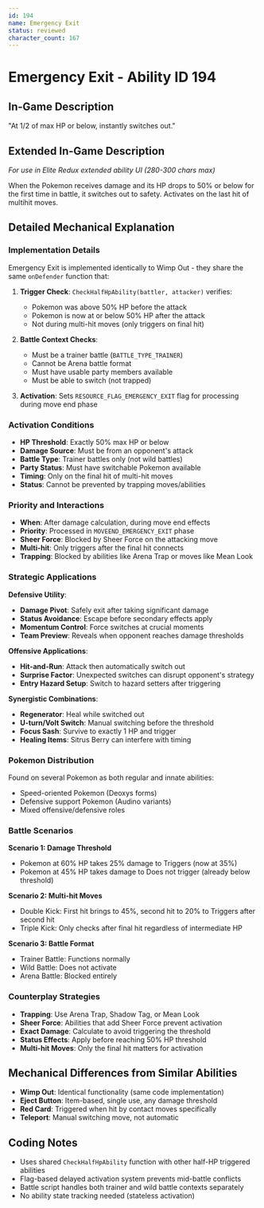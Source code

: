 ```yaml
---
id: 194
name: Emergency Exit
status: reviewed
character_count: 167
---
```


# Emergency Exit - Ability ID 194

## In-Game Description
"At 1/2 of max HP or below, instantly switches out."

## Extended In-Game Description
*For use in Elite Redux extended ability UI (280-300 chars max)*

When the Pokemon receives damage and its HP drops to 50% or below for the first time in battle, it switches out to safety. Activates on the last hit of multihit moves.

## Detailed Mechanical Explanation

### Implementation Details
Emergency Exit is implemented identically to Wimp Out - they share the same `onDefender` function that:

1. **Trigger Check**: `CheckHalfHpAbility(battler, attacker)` verifies:
   - Pokemon was above 50% HP before the attack
   - Pokemon is now at or below 50% HP after the attack
   - Not during multi-hit moves (only triggers on final hit)

2. **Battle Context Checks**:
   - Must be a trainer battle (`BATTLE_TYPE_TRAINER`)
   - Cannot be Arena battle format
   - Must have usable party members available
   - Must be able to switch (not trapped)

3. **Activation**: Sets `RESOURCE_FLAG_EMERGENCY_EXIT` flag for processing during move end phase

### Activation Conditions
- **HP Threshold**: Exactly 50% max HP or below
- **Damage Source**: Must be from an opponent's attack
- **Battle Type**: Trainer battles only (not wild battles)
- **Party Status**: Must have switchable Pokemon available
- **Timing**: Only on the final hit of multi-hit moves
- **Status**: Cannot be prevented by trapping moves/abilities

### Priority and Interactions
- **When**: After damage calculation, during move end effects
- **Priority**: Processed in `MOVEEND_EMERGENCY_EXIT` phase
- **Sheer Force**: Blocked by Sheer Force on the attacking move
- **Multi-hit**: Only triggers after the final hit connects
- **Trapping**: Blocked by abilities like Arena Trap or moves like Mean Look

### Strategic Applications

**Defensive Utility**:
- **Damage Pivot**: Safely exit after taking significant damage
- **Status Avoidance**: Escape before secondary effects apply
- **Momentum Control**: Force switches at crucial moments
- **Team Preview**: Reveals when opponent reaches damage thresholds

**Offensive Applications**:
- **Hit-and-Run**: Attack then automatically switch out
- **Surprise Factor**: Unexpected switches can disrupt opponent's strategy
- **Entry Hazard Setup**: Switch to hazard setters after triggering

**Synergistic Combinations**:
- **Regenerator**: Heal while switched out
- **U-turn/Volt Switch**: Manual switching before the threshold
- **Focus Sash**: Survive to exactly 1 HP and trigger
- **Healing Items**: Sitrus Berry can interfere with timing

### Pokemon Distribution
Found on several Pokemon as both regular and innate abilities:
- Speed-oriented Pokemon (Deoxys forms)
- Defensive support Pokemon (Audino variants)
- Mixed offensive/defensive roles

### Battle Scenarios

**Scenario 1: Damage Threshold**
- Pokemon at 60% HP takes 25% damage to Triggers (now at 35%)
- Pokemon at 45% HP takes damage to Does not trigger (already below threshold)

**Scenario 2: Multi-hit Moves**
- Double Kick: First hit brings to 45%, second hit to 20% to Triggers after second hit
- Triple Kick: Only checks after final hit regardless of intermediate HP

**Scenario 3: Battle Format**
- Trainer Battle: Functions normally
- Wild Battle: Does not activate
- Arena Battle: Blocked entirely

### Counterplay Strategies
- **Trapping**: Use Arena Trap, Shadow Tag, or Mean Look
- **Sheer Force**: Abilities that add Sheer Force prevent activation
- **Exact Damage**: Calculate to avoid triggering the threshold
- **Status Effects**: Apply before reaching 50% HP threshold
- **Multi-hit Moves**: Only the final hit matters for activation

## Mechanical Differences from Similar Abilities
- **Wimp Out**: Identical functionality (same code implementation)
- **Eject Button**: Item-based, single use, any damage threshold
- **Red Card**: Triggered when hit by contact moves specifically
- **Teleport**: Manual switching move, not automatic

## Coding Notes
- Uses shared `CheckHalfHpAbility` function with other half-HP triggered abilities
- Flag-based delayed activation system prevents mid-battle conflicts
- Battle script handles both trainer and wild battle contexts separately
- No ability state tracking needed (stateless activation)